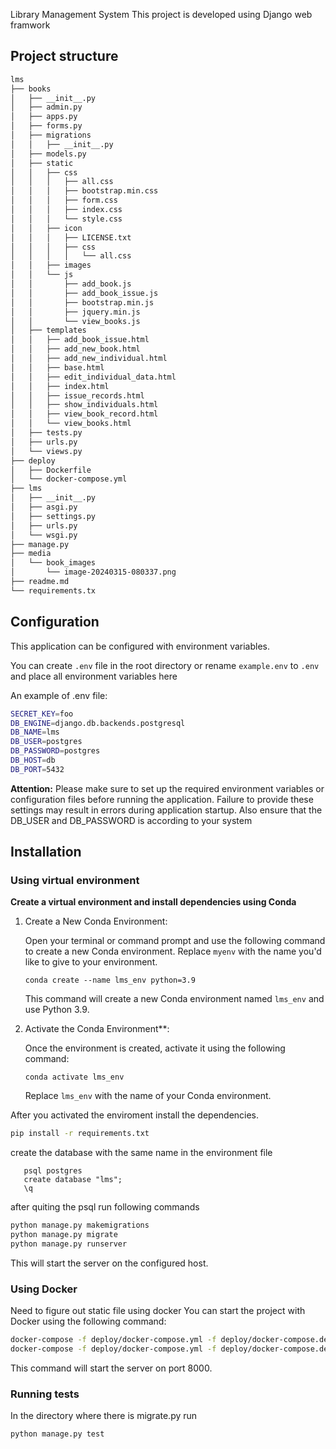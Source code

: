 Library Management System
This project is developed using Django web framwork

## Project structure

```bash
lms
├── books
│   ├── __init__.py
│   ├── admin.py
│   ├── apps.py
│   ├── forms.py
│   ├── migrations
│   │   ├── __init__.py
│   ├── models.py
│   ├── static
│   │   ├── css
│   │   │   ├── all.css
│   │   │   ├── bootstrap.min.css
│   │   │   ├── form.css
│   │   │   ├── index.css
│   │   │   └── style.css
│   │   ├── icon
│   │   │   ├── LICENSE.txt
│   │   │   ├── css
│   │   │   │   └── all.css
│   │   ├── images
│   │   └── js
│   │       ├── add_book.js
│   │       ├── add_book_issue.js
│   │       ├── bootstrap.min.js
│   │       ├── jquery.min.js
│   │       └── view_books.js
│   ├── templates
│   │   ├── add_book_issue.html
│   │   ├── add_new_book.html
│   │   ├── add_new_individual.html
│   │   ├── base.html
│   │   ├── edit_individual_data.html
│   │   ├── index.html
│   │   ├── issue_records.html
│   │   ├── show_individuals.html
│   │   ├── view_book_record.html
│   │   └── view_books.html
│   ├── tests.py
│   ├── urls.py
│   └── views.py
├── deploy
│   ├── Dockerfile
│   └── docker-compose.yml
├── lms
│   ├── __init__.py
│   ├── asgi.py
│   ├── settings.py
│   ├── urls.py
│   └── wsgi.py
├── manage.py
├── media
│   └── book_images
│       └── image-20240315-080337.png
├── readme.md
└── requirements.tx
```

## Configuration

This application can be configured with environment variables.

You can create `.env` file in the root directory or rename
`example.env` to `.env` and place all
environment variables here

An example of .env file:
```bash
SECRET_KEY=foo
DB_ENGINE=django.db.backends.postgresql
DB_NAME=lms
DB_USER=postgres
DB_PASSWORD=postgres
DB_HOST=db
DB_PORT=5432
```

**Attention:** Please make sure to set up the required environment variables or configuration files before running the application. Failure to provide these settings may result in errors during application startup. Also ensure that the DB_USER and DB_PASSWORD is according to your system

## Installation

### Using virtual environment
**Create a virtual environment and install dependencies using Conda**

1. Create a New Conda Environment:

   Open your terminal or command prompt and use the following command to create a new Conda environment. Replace `myenv` with the name you'd like to give to your environment.

   ```shell
   conda create --name lms_env python=3.9
   ```

   This command will create a new Conda environment named `lms_env` and use Python 3.9.

2. Activate the Conda Environment**:

   Once the environment is created, activate it using the following command:

   ```shell
   conda activate lms_env
   ```

   Replace `lms_env` with the name of your Conda environment.

After you activated the enviroment install the dependencies.

```bash
pip install -r requirements.txt
```

create the database with the same name in the environment file
```shell
   psql postgres
   create database "lms";
   \q
   ```
after quiting the psql run following commands
```bash
python manage.py makemigrations
python manage.py migrate
python manage.py runserver   
``` 

This will start the server on the configured host.


### Using Docker
Need to figure out static file using docker
You can start the project with Docker using the following command:

```bash
docker-compose -f deploy/docker-compose.yml -f deploy/docker-compose.dev.yml --project-directory . run --build --rm api pytest -vv .
docker-compose -f deploy/docker-compose.yml -f deploy/docker-compose.dev.yml --project-directory . down
```
This command will start the server on port 8000.


### Running tests
In the directory where there is migrate.py run 
```bash
python manage.py test   
``` 
